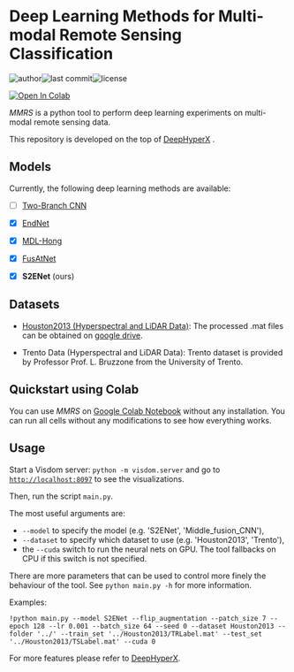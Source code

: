 # Deep Learning Methods for Multi-modal Remote Sensing Classification
![author](https://img.shields.io/badge/author-likyoo-blueviolet.svg)![last commit](https://img.shields.io/github/last-commit/likyoo/Multimodal-Remote-Sensing-Toolkit.svg)![license](https://img.shields.io/github/license/likyoo/Multimodal-Remote-Sensing-Toolkit.svg)

[![Open In Colab](https://colab.research.google.com/assets/colab-badge.svg)](https://colab.research.google.com/drive/1GYbCJcNvWqoTEYszO1pfHvoJVyt-XNK7?usp=sharing)

*MMRS* is a python tool to perform deep learning experiments on multi-modal remote sensing data.

This repository is developed on the top of [DeepHyperX](https://github.com/nshaud/DeepHyperX) . 



## Models

Currently, the following deep learning methods are available:

- [ ] [Two-Branch CNN](https://ieeexplore.ieee.org/abstract/document/8068943)
- [x] [EndNet](https://ieeexplore.ieee.org/abstract/document/9179756)
- [x] [MDL-Hong](https://ieeexplore.ieee.org/document/9174822)
- [x] [FusAtNet](https://openaccess.thecvf.com/content_CVPRW_2020/html/w6/Mohla_FusAtNet_Dual_Attention_Based_SpectroSpatial_Multimodal_Fusion_Network_for_Hyperspectral_CVPRW_2020_paper.html)
- [x] **S2ENet** (ours)



## Datasets

- [Houston2013 (Hyperspectral and LiDAR Data)](https://hyperspectral.ee.uh.edu/?page_id=459): The processed .mat files can be obtained on [google drive](https://drive.google.com/file/d/1cyA7sKQlh2c7qrIb7gzexivoyXG8Vie2/view?usp=sharing).

- Trento Data (Hyperspectral and LiDAR Data): Trento dataset is provided by Professor  Prof. L. Bruzzone from the University of Trento. 



## Quickstart using Colab 

You can use *MMRS* on [Google Colab Notebook](https://colab.research.google.com/drive/1GYbCJcNvWqoTEYszO1pfHvoJVyt-XNK7?usp=sharing) without any installation. You can run all cells without any modifications to see how everything works. 



## Usage

Start a Visdom server: `python -m visdom.server` and go to [`http://localhost:8097`](http://localhost:8097/) to see the visualizations.

Then, run the script `main.py`.

The most useful arguments are:

- `--model` to specify the model (e.g. 'S2ENet', 'Middle_fusion_CNN'),
- `--dataset` to specify which dataset to use (e.g. 'Houston2013', 'Trento'),
- the `--cuda` switch to run the neural nets on GPU. The tool fallbacks on CPU if this switch is not specified.

There are more parameters that can be used to control more finely the behaviour of the tool. See `python main.py -h` for more information.

Examples:

```
!python main.py --model S2ENet --flip_augmentation --patch_size 7 --epoch 128 --lr 0.001 --batch_size 64 --seed 0 --dataset Houston2013 --folder '../' --train_set '../Houston2013/TRLabel.mat' --test_set '../Houston2013/TSLabel.mat' --cuda 0
```

For more features please refer to [DeepHyperX](https://github.com/nshaud/DeepHyperX).

